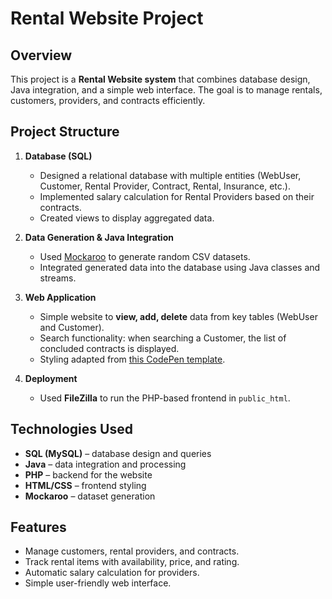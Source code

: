 # Rental Website Project

## Overview
This project is a **Rental Website system** that combines database design, Java integration, and a simple web interface. The goal is to manage rentals, customers, providers, and contracts efficiently.

## Project Structure
1. **Database (SQL)**
   - Designed a relational database with multiple entities (WebUser, Customer, Rental Provider, Contract, Rental, Insurance, etc.).
   - Implemented salary calculation for Rental Providers based on their contracts.
   - Created views to display aggregated data.

2. **Data Generation & Java Integration**
   - Used [Mockaroo](https://www.mockaroo.com/) to generate random CSV datasets.
   - Integrated generated data into the database using Java classes and streams.

3. **Web Application**
   - Simple website to **view, add, delete** data from key tables (WebUser and Customer).
   - Search functionality: when searching a Customer, the list of concluded contracts is displayed.
   - Styling adapted from [this CodePen template](https://codepen.io/CharlesKenney/pen/weJQPY?editors=1111).

4. **Deployment**
   - Used **FileZilla** to run the PHP-based frontend in `public_html`.

## Technologies Used
- **SQL (MySQL)** – database design and queries  
- **Java** – data integration and processing  
- **PHP** – backend for the website  
- **HTML/CSS** – frontend styling  
- **Mockaroo** – dataset generation  

## Features
- Manage customers, rental providers, and contracts.  
- Track rental items with availability, price, and rating.  
- Automatic salary calculation for providers.  
- Simple user-friendly web interface.
